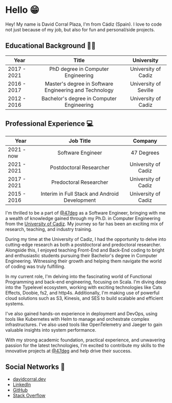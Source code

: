 # Hello 😁

Hey! My name is David Corral Plaza, I'm from Cádiz (Spain). I love to code not just because of my job, but also for fun and personal/side projects. 

## Educational Background 👨‍🎓

|     Year      |       Title     | University  |
| ------------- |:-------------:| :-----:|
| 2017 - 2021 | PhD degree in Computer Engineering      |    University of Cadiz |
| 2016 - 2017     | Master's degree in Software Engineering and Technology    |   University of Seville |
| 2012 - 2016     | Bachelor's degree in Computer Engineering | University of Cadiz |



## Professional Experience 💻

|     Year      |       Job Title     | Company  |
| ------------- |:-------------:| :-----:|
| 2021 - now | Software Engineer    |    47 Degrees |
| 2021 - 2021 | Postdoctoral Researcher      |    University of Cadiz |
| 2017 - 2021 | Predoctoral Researcher      |    University of Cadiz |
| 2015 - 2016     | Interim in Full Stack and Android Development | University of Cadiz |


I'm thrilled to be a part of [@47deg](https://github.com/47deg) as a Software Engineer, bringing with me a wealth of knowledge gained through my Ph.D. in Computer Engineering from the [University of Cadiz](https://www.uca.es/). My journey so far has been an exciting mix of research, teaching, and industry training.

During my time at the University of Cadiz, I had the opportunity to delve into cutting-edge research as both a postdoctoral and predoctoral researcher. Alongside this, I enjoyed teaching Front-End and Back-End coding to bright and enthusiastic students pursuing their Bachelor's degree in Computer Engineering. Witnessing their growth and helping them navigate the world of coding was truly fulfilling.

In my current role, I'm delving into the fascinating world of Functional Programming and back-end engineering, focusing on Scala. I'm diving deep into the Typelevel ecosystem, working with exciting technologies like Cats Effects, Doobie, fs2, and http4s. Additionally, I'm making use of powerful cloud solutions such as S3, Kinesis, and SES to build scalable and efficient systems.

I've also gained hands-on experience in deployment and DevOps, using tools like Kubernetes with Helm to manage and orchestrate complex infrastructures. I've also used tools like OpenTelemetry and Jaeger to gain valuable insights into system performance.

With my strong academic foundation, practical experience, and unwavering passion for the latest technologies, I'm excited to contribute my skills to the innovative projects at [@47deg](https://github.com/47deg) and help drive their success.

## Social Networks 👀

- [davidcorral.dev](https://davidcorral.dev/)
- [LinkedIn](https://www.linkedin.com/in/davidcorralp/)
- [GitHub](https://github.com/DavidCorral94)
- [Stack Overflow](https://stackoverflow.com/users/5582307/david-corral)
